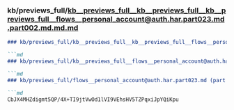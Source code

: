 ### kb/previews_full/kb__previews_full__kb__previews_full__kb__previews_full__flows__personal_account@auth.har.part023.md.part002.md.md.md

```md
### kb/previews_full/kb__previews_full__kb__previews_full__flows__personal_account@auth.har.part023.md.part002.md.md

```md
### kb/previews_full/kb__previews_full__flows__personal_account@auth.har.part023.md.part002.md

```md
### kb/previews_full/flows__personal_account@auth.har.part023.md (part 002)

```md
CbJX4MHZdigmt5QP/4X+TI9jtVwOd1lVI9VEhsHV5TZPqxiJpYQiKpu
```

```

```

```

```
